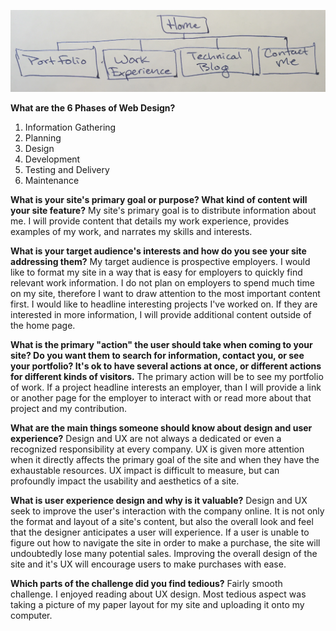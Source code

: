 ![Site Map](imgs/site-map.jpg "Site Map")


**What are the 6 Phases of Web Design?**
1. Information Gathering
2. Planning
3. Design
4. Development
5. Testing and Delivery
6. Maintenance

**What is your site's primary goal or purpose? What kind of content will your site feature?**
My site's primary goal is to distribute information about me. I will provide content that details my work experience, provides examples of my work, and narrates my skills and interests.

**What is your target audience's interests and how do you see your site addressing them?**
My target audience is prospective employers. I would like to format my site in a way that is easy for employers to quickly find relevant work information. I do not plan on employers to spend much time on my site, therefore I want to draw attention to the most important content first. I would like to headline interesting projects I've worked on. If they are interested in more information, I will provide additional content outside of the home page.

**What is the primary "action" the user should take when coming to your site? Do you want them to search for information, contact you, or see your portfolio? It's ok to have several actions at once, or different actions for different kinds of visitors.**
The primary action will be to see my portfolio of work. If a project headline interests an employer, than I will provide a link or another page for the employer to interact with or read more about that project and my contribution.

**What are the main things someone should know about design and user experience?**
Design and UX are not always a dedicated or even a recognized responsibility at every company. UX is given more attention when it directly affects the primary goal of the site and when they have the exhaustable resources. UX impact is difficult to measure, but can profoundly impact the usability and aesthetics of a site.

**What is user experience design and why is it valuable?**
Design and UX seek to improve the user's interaction with the company online. It is not only the format and layout of a site's content, but also the overall look and feel that the designer anticipates a user will experience. If a user is unable to figure out how to navigate the site in order to make a purchase, the site will undoubtedly lose many potential sales. Improving the overall design of the site and it's UX will encourage users to make purchases with ease. 

**Which parts of the challenge did you find tedious?**
Fairly smooth challenge. I enjoyed reading about UX design. Most tedious aspect was taking a picture of my paper layout for my site and uploading it onto my computer.
